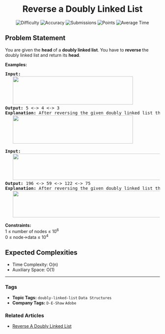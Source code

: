 <h1 align="center">Reverse a Doubly Linked List</h1>

<p align="center">
  <img alt="Difficulty" title="Difficulty" src="https://custom-icon-badges.demolab.com/badge/Difficulty: Easy-1F222E?style=for-the-badge&logoColor=white&logo=fire"/>
  <img alt="Accuracy" title="Accuracy" src="https://custom-icon-badges.demolab.com/badge/Accuracy: 70.38%25-1F222E?style=for-the-badge&logoColor=white&logo=target"/>
  <img alt="Submissions" title="Submissions" src="https://custom-icon-badges.demolab.com/badge/Submissions: 200K+-1F222E?style=for-the-badge&logoColor=white&logo=repo"/>
  <img alt="Points" title="Points" src="https://custom-icon-badges.demolab.com/badge/Points: 2-1F222E?style=for-the-badge&logoColor=white&logo=award"/>
  <img alt="Average Time" title="Average Time" src="https://custom-icon-badges.demolab.com/badge/Average%20Time: 15m-1F222E?style=for-the-badge&logoColor=white&logo=clock"/>
</p>

## Problem Statement

You are given the <b>head </b>of a <b>doubly linked list</b>. You have to <b>reverse </b>the doubly linked list and return its <b>head</b>.

<b>Examples:</b>

<pre><b>Input:<br>   <img src="https://media.geeksforgeeks.org/img-practice/prod/addEditProblem/908050/Web/Other/blobid0_1756123600.webp" alt="" title="" width="391" height="92"/></b>
<b>Output: </b>5 <-> 4 <-> 3<br><b>Explanation: </b>After reversing the given doubly linked list the new list will be 5 <-> 4 <-> 3.<br>   <img src="https://media.geeksforgeeks.org/img-practice/prod/addEditProblem/908050/Web/Other/blobid1_1756123728.webp" alt="" title="" width="391" height="92"/><br></pre>

<pre><b>Input: <br></b>   <img src="https://media.geeksforgeeks.org/img-practice/prod/addEditProblem/908050/Web/Other/blobid2_1756123773.webp" alt="" title="" width="534" height="86"/>
<b>Output: </b>196 <-> 59 <-> 122 <-> 75<br><b>Explanation: </b>After reversing the given doubly linked list the new list will be 196 <-> 59 <-> 122 <-> 75.<br>   <img src="https://media.geeksforgeeks.org/img-practice/prod/addEditProblem/908050/Web/Other/blobid3_1756123876.webp" alt="" title="" width="540" height="87"/><br></pre>

<b>Constraints:</b><br>1 ≤ number of nodes ≤ 10<sup>6</sup><br>0 ≤ node->data ≤ 10<sup>4</sup>

## Expected Complexities
- Time Complexity: O(n)
- Auxiliary Space: O(1)

<hr>

### Tags
- **Topic Tags:** `doubly-linked-list` `Data Structures`
- **Company Tags:** `D-E-Shaw` `Adobe`

### Related Articles
- [Reverse A Doubly Linked List](https://www.geeksforgeeks.org/reverse-a-doubly-linked-list/)

